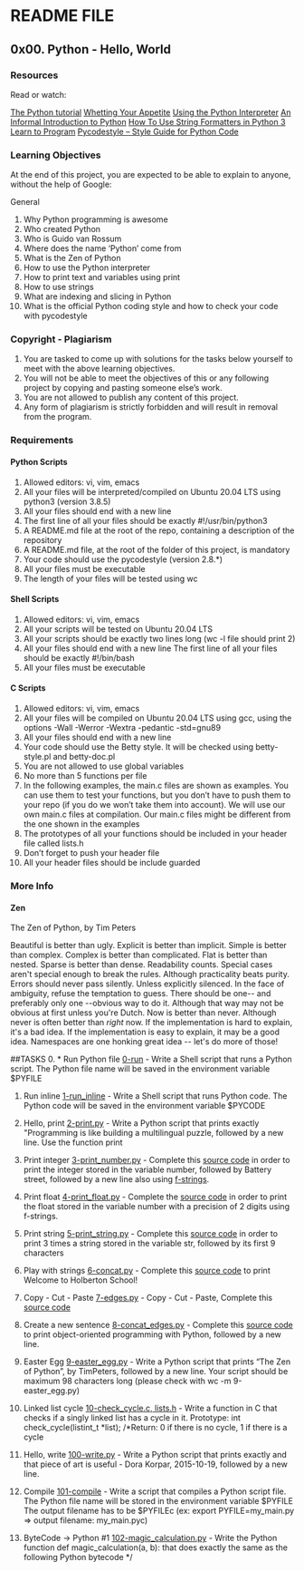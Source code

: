 # README FILE

## 0x00. Python - Hello, World

### Resources
Read or watch:

[The Python tutorial](https://docs.python.org/3/tutorial/index.html)
[Whetting Your Appetite](https://docs.python.org/3/tutorial/appetite.html)
[Using the Python Interpreter](https://docs.python.org/3/tutorial/interpreter.html)
[An Informal Introduction to Python](https://docs.python.org/3/tutorial/introduction.html)
[How To Use String Formatters in Python 3](https://realpython.com/python-f-strings//)
[Learn to Program](https://www.youtube.com/playlist?list=PLGLfVvz_LVvTn3cK5e6LjhgGiSeVlIRwt)
[Pycodestyle – Style Guide for Python Code](https://pypi.org/project/pycodestyle/)


### Learning Objectives
At the end of this project, you are expected to be able to explain to anyone, without the help of Google:

General
1. Why Python programming is awesome
2. Who created Python
3. Who is Guido van Rossum
4. Where does the name ‘Python’ come from
5. What is the Zen of Python
6. How to use the Python interpreter
7. How to print text and variables using print
8. How to use strings
9. What are indexing and slicing in Python
10. What is the official Python coding style and how to check your code with pycodestyle

### Copyright - Plagiarism
1. You are tasked to come up with solutions for the tasks below yourself to meet with the above learning objectives.
2. You will not be able to meet the objectives of this or any following project by copying and pasting someone else’s work.
3. You are not allowed to publish any content of this project.
4. Any form of plagiarism is strictly forbidden and will result in removal from the program.

### Requirements
#### Python Scripts

1. Allowed editors: vi, vim, emacs
2. All your files will be interpreted/compiled on Ubuntu 20.04 LTS using python3 (version 3.8.5)
3. All your files should end with a new line
4. The first line of all your files should be exactly #!/usr/bin/python3
5. A README.md file at the root of the repo, containing a description of the repository
6. A README.md file, at the root of the folder of this project, is mandatory
7. Your code should use the pycodestyle (version 2.8.*)
8. All your files must be executable
9. The length of your files will be tested using wc

#### Shell Scripts

1. Allowed editors: vi, vim, emacs
2. All your scripts will be tested on Ubuntu 20.04 LTS
3. All your scripts should be exactly two lines long (wc -l file should print 2)
4. All your files should end with a new line
The first line of all your files should be exactly #!/bin/bash
5. All your files must be executable

#### C Scripts
1. Allowed editors: vi, vim, emacs
2. All your files will be compiled on Ubuntu 20.04 LTS using gcc, using the options -Wall -Werror -Wextra -pedantic -std=gnu89
3. All your files should end with a new line
4. Your code should use the Betty style. It will be checked using betty-style.pl and betty-doc.pl
5. You are not allowed to use global variables
6. No more than 5 functions per file
7. In the following examples, the main.c files are shown as examples. You can use them to test your functions, but you don’t have to push them to your repo (if you do we won’t take them into account). We will use our own main.c files at compilation. Our main.c files might be different from the one shown in the examples
8. The prototypes of all your functions should be included in your header file called lists.h
9. Don’t forget to push your header file
10. All your header files should be include guarded

### More Info
#### Zen

The Zen of Python, by Tim Peters

Beautiful is better than ugly.
Explicit is better than implicit.
Simple is better than complex.
Complex is better than complicated.
Flat is better than nested.
Sparse is better than dense.
Readability counts.
Special cases aren't special enough to break the rules.
Although practicality beats purity.
Errors should never pass silently.
Unless explicitly silenced.
In the face of ambiguity, refuse the temptation to guess.
There should be one-- and preferably only one --obvious way to do it.
Although that way may not be obvious at first unless you're Dutch.
Now is better than never.
Although never is often better than *right* now.
If the implementation is hard to explain, it's a bad idea.
If the implementation is easy to explain, it may be a good idea.
Namespaces are one honking great idea -- let's do more of those!

##TASKS
0. \* Run Python file [0-run](./0-run) - Write a Shell script that runs a Python script.
The Python file name will be saved in the environment variable $PYFILE

1. Run inline [1-run_inline](./1-run_inline) - Write a Shell script that runs Python code.
The Python code will be saved in the environment variable $PYCODE

2. Hello, print [2-print.py](./2-print.py) - Write a Python script that prints exactly "Programming is like building a multilingual puzzle, followed by a new line.
Use the function print

3. Print integer [3-print_number.py](./3-print_number.py) - Complete this [source code](https://github.com/alx-tools/0x00.py/blob/master/3-print_number.py) in order to print the integer stored in the variable number, followed by Battery street, followed by a new line also using [f-strings](https://realpython.com/python-f-strings/).

4. Print float [4-print_float.py](./4-print_float.py) - Complete the [source code](https://github.com/alx-tools/0x00.py/blob/master/4-print_float.py) in order to print the float stored in the variable number with a precision of 2 digits using f-strings.

5. Print string [5-print_string.py](./5-print_string.py) - Complete this [source code](https://github.com/alx-tools/0x00.py/blob/master/5-print_string.py) in order to print 3 times a string stored in the variable str, followed by its first 9 characters

6. Play with strings [6-concat.py](./6-concat.py) - Complete this [source code](https://github.com/alx-tools/0x00.py/blob/master/6-concat.py) to print Welcome to Holberton School! 

7. Copy - Cut - Paste [7-edges.py](./7-edges,py0) - Copy - Cut - Paste, Complete this [source code](https://github.com/alx-tools/0x00.py/blob/master/7-edges.py)

8. Create a new sentence [8-concat_edges.py](./8-concat_edges.py) - Complete this [source code](https://github.com/alx-tools/0x00.py/blob/master/8-concat_edges.py) to print object-oriented programming with Python, followed by a new line.

9. Easter Egg [9-easter_egg.py](./9-easter_egg.py) - Write a Python script that prints “The Zen of Python”, by TimPeters, followed by a new line.
Your script should be maximum 98 characters long (please check with wc -m 9-easter_egg.py)

10. Linked list cycle [10-check_cycle.c, lists.h](./10-check_cycle) - Write a function in C that checks if a singly linked list has a cycle in it.
Prototype: int check_cycle(listint_t *list);
/*Return: 0 if there is no cycle, 1 if there is a cycle

11. Hello, write [100-write.py](./100-write.py) - Write a Python script that prints exactly and that piece of art is useful - Dora Korpar, 2015-10-19, followed by a new line.
12. Compile [101-compile](./101-compile) - Write a script that compiles a Python script file.
The Python file name will be stored in the environment variable $PYFILE
The output filename has to be $PYFILEc (ex: export PYFILE=my_main.py => output filename: my_main.pyc)
13. ByteCode -> Python #1 [102-magic_calculation.py](./102-magic_calculation.py) - Write the Python function def magic_calculation(a, b): that does exactly the same as the following Python bytecode */
